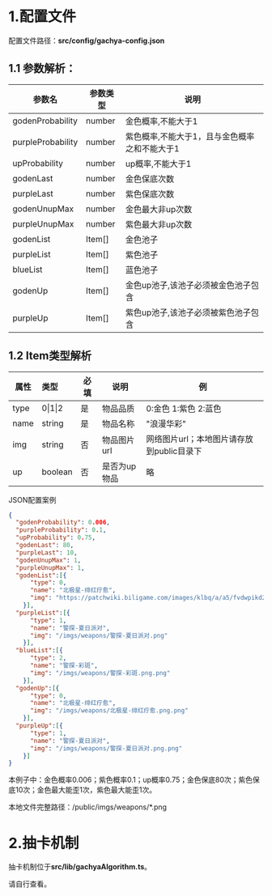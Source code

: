 # 1.配置文件

配置文件路径：**src/config/gachya-config.json**

## 1.1 参数解析：

| 参数名               | 参数类型   | 说明                       |
| ----------------- | ------ | ------------------------ |
| godenProbability  | number | 金色概率,不能大于1               |
| purpleProbability | number | 紫色概率,不能大于1，且与金色概率之和不能大于1 |
| upProbability     | number | up概率,不能大于1               |
| godenLast         | number | 金色保底次数                   |
| purpleLast        | number | 紫色保底次数                   |
| godenUnupMax      | number | 金色最大非up次数                |
| purpleUnupMax     | number | 紫色最大非up次数                |
| godenList         | Item[] | 金色池子                     |
| purpleList        | Item[] | 紫色池子                     |
| blueList          | Item[] | 蓝色池子                     |
| godenUp           | Item[] | 金色up池子,该池子必须被金色池子包含      |
| purpleUp          | Item[] | 紫色up池子,该池子必须被紫色池子包含      |

## 1.2 Item类型解析

| 属性   | 类型      | 必填  | 说明      | 例                         |
| ---- |:------- | --- | ------- | ------------------------- |
| type | 0\|1\|2 | 是   | 物品品质    | 0:金色 1:紫色 2:蓝色            |
| name | string  | 是   | 物品名称    | "浪漫华彩"                    |
| img  | string  | 否   | 物品图片url | 网络图片url；本地图片请存放到public目录下 |
| up   | boolean | 否   | 是否为up物品 | 略                         |

JSON配置案例

```json
{
  "godenProbability": 0.006,
  "purpleProbability": 0.1,
  "upProbability": 0.75,
  "godenLast": 80,
  "purpleLast": 10,
  "godenUnupMax": 1,
  "purpleUnupMax": 1,
  "godenList":[{
      "type": 0,
      "name": "北极星-绯红疗愈",
      "img": "https://patchwiki.biligame.com/images/klbq/a/a5/fvdwpikd2rr7jscyqzx0ziiu7c033k8.png"
    }],
  "purpleList":[{
      "type": 1,
      "name": "警探-夏日派对",
      "img": "/imgs/weapons/警探-夏日派对.png"
    }],
  "blueList":[{
      "type": 2,
      "name": "警探-彩斑",
      "img": "/imgs/weapons/警探-彩斑.png.png"
    }],
  "godenUp":[{
      "type": 0,
      "name": "北极星-绯红疗愈",
      "img": "/imgs/weapons/北极星-绯红疗愈.png.png"
    }],
  "purpleUp":[{
      "type": 1,
      "name": "警探-夏日派对",
      "img": "/imgs/weapons/警探-夏日派对.png.png"
    }]
}
```

本例子中：金色概率0.006；紫色概率0.1；up概率0.75；金色保底80次；紫色保底10次；金色最大能歪1次，紫色最大能歪1次。

本地文件完整路径：/public/imgs/weapons/*.png

# 2.抽卡机制

抽卡机制位于**src/lib/gachyaAlgorithm.ts**。

请自行查看。
